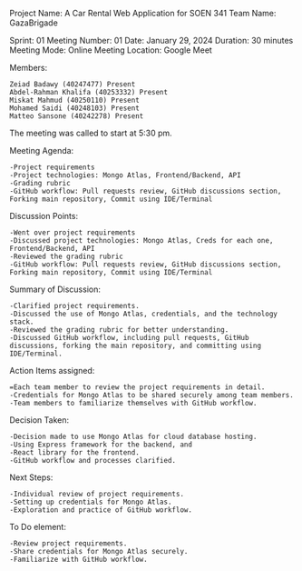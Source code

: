 Project Name: A Car Rental Web Application for SOEN 341
Team Name: GazaBrigade

Sprint: 01
Meeting Number: 01
Date: January 29, 2024
Duration: 30 minutes
Meeting Mode: Online
Meeting Location: Google Meet

Members:

    Zeiad Badawy (40247477) Present 
    Abdel-Rahman Khalifa (40253332) Present
    Miskat Mahmud (40250110) Present
    Mohamed Saidi (40248103) Present
    Matteo Sansone (40242278) Present
    
The meeting was called to start at 5:30 pm.

Meeting Agenda:

    -Project requirements
    -Project technologies: Mongo Atlas, Frontend/Backend, API
    -Grading rubric
    -GitHub workflow: Pull requests review, GitHub discussions section, Forking main repository, Commit using IDE/Terminal

Discussion Points:

    -Went over project requirements
    -Discussed project technologies: Mongo Atlas, Creds for each one, Frontend/Backend, API
    -Reviewed the grading rubric
    -GitHub workflow: Pull requests review, GitHub discussions section, Forking main repository, Commit using IDE/Terminal

Summary of Discussion:

    -Clarified project requirements.
    -Discussed the use of Mongo Atlas, credentials, and the technology stack.
    -Reviewed the grading rubric for better understanding.
    -Discussed GitHub workflow, including pull requests, GitHub discussions, forking the main repository, and committing using IDE/Terminal.

Action Items assigned:

    =Each team member to review the project requirements in detail.
    -Credentials for Mongo Atlas to be shared securely among team members.
    -Team members to familiarize themselves with GitHub workflow.

Decision Taken:

    -Decision made to use Mongo Atlas for cloud database hosting.
    -Using Express framework for the backend, and
    -React library for the frontend.
    -GitHub workflow and processes clarified.

Next Steps:

    -Individual review of project requirements.
    -Setting up credentials for Mongo Atlas.
    -Exploration and practice of GitHub workflow.

To Do element:

    -Review project requirements.
    -Share credentials for Mongo Atlas securely.
    -Familiarize with GitHub workflow.
